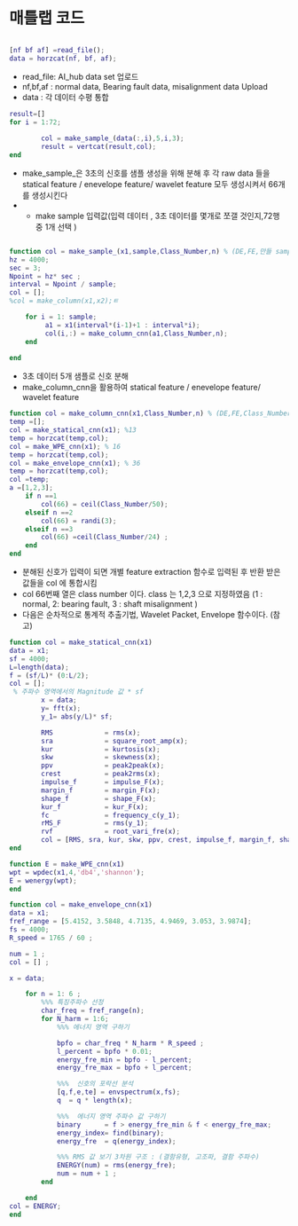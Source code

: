 # 매틀랩 코드 


```Matlab

[nf bf af] =read_file();
data = horzcat(nf, bf, af);
```

- read_file: AI_hub data set 업로드 
- nf,bf,af : normal data, Bearing fault data, misalignment data Upload
- data     : 각 데이터 수평 통합  


```Matlab
result=[]
for i = 1:72;
       
        col = make_sample_(data(:,i),5,i,3);                           
        result = vertcat(result,col);
end
```
- make_sample_은  3초의 신호를 샘플 생성을 위해 분해 후 각 raw data 들을 statical feature / enevelope  feature/ wavelet feature 모두 생성시켜서 66개를 생성시킨다 
- - make sample 입력값(입력 데이터 , 3초 데이터를 몇개로 쪼갤 것인지,72행 중 1개 선택  )

```Matlab

function col = make_sample_(x1,sample,Class_Number,n) % (DE,FE,만들 sample 수 ,Class_Number)
hz = 4000;
sec = 3;
Npoint = hz* sec ; 
interval = Npoint / sample;
col = [];
%col = make_column(x1,x2);ㅌ

    for i = 1: sample;
         a1 = x1(interval*(i-1)+1 : interval*i);
         col(i,:) = make_column_cnn(a1,Class_Number,n);
    end
    
end
```

- 3초 데이터 5개 샘플로 신호 분해 
- make_column_cnn을 활용하여 statical feature / enevelope  feature/ wavelet feature

```Matlab
function col = make_column_cnn(x1,Class_Number,n) % (DE,FE,Class_Number)
temp =[];
col = make_statical_cnn(x1); %13
temp = horzcat(temp,col);
col = make_WPE_cnn(x1); % 16
temp = horzcat(temp,col);
col = make_envelope_cnn(x1); % 36
temp = horzcat(temp,col);
col =temp;
a =[1,2,3];
    if n ==1
        col(66) = ceil(Class_Number/50);
    elseif n ==2 
        col(66) = randi(3);
    elseif n ==3 
        col(66) =ceil(Class_Number/24) ;
    end
end 
```
-  분해된 신호가 입력이 되면 개별 feature extraction 함수로 입력된 후 반환 받은 값들을 col 에 통합시킴
-  col 66번째 열은 class number 이다. class 는 1,2,3 으로 지정하였음 (1 : normal, 2: bearing fault, 3 : shaft misalignment )
-  다음은 순차적으로 통계적 추출기법, Wavelet Packet, Envelope 함수이다. (참고)



```Matlab
function col = make_statical_cnn(x1)
data = x1;
sf = 4000;
L=length(data);
f = (sf/L)* (0:L/2);
col = [];
 % 주파수 영역에서의 Magnitude 값 * sf 
        x = data;
        y= fft(x);
        y_1= abs(y/L)* sf;

        RMS             = rms(x);
        sra             = square_root_amp(x);
        kur             = kurtosis(x);
        skw             = skewness(x);
        ppv             = peak2peak(x);
        crest           = peak2rms(x);
        impulse_f       = impulse_F(x);
        margin_f        = margin_F(x);
        shape_f         = shape_F(x);
        kur_f           = kur_F(x);
        fc              = frequency_c(y_1);   
        rMS_F           = rms(y_1);
        rvf             = root_vari_fre(x);
        col = [RMS, sra, kur, skw, ppv, crest, impulse_f, margin_f, shape_f ,kur_f, fc, rMS_F, rvf]; 
end
```

```Matlab
function E = make_WPE_cnn(x1)
wpt = wpdec(x1,4,'db4','shannon');
E = wenergy(wpt); 
end 
```


```Matlab
function col = make_envelope_cnn(x1)
data = x1;
fref_range = [5.4152, 3.5848, 4.7135, 4.9469, 3.053, 3.9874];
fs = 4000;
R_speed = 1765 / 60 ;

num = 1 ;
col = [] ;

x = data;

    for n = 1: 6 ;
        %%% 특징주파수 선정 
        char_freq = fref_range(n);
        for N_harm = 1:6;
            %%% 에너지 영역 구하기

            bpfo = char_freq * N_harm * R_speed ;
            l_percent = bpfo * 0.01;
            energy_fre_min = bpfo - l_percent;
            energy_fre_max = bpfo + l_percent;

            %%%  신호의 포락선 분석 
            [q,f,e,te] = envspectrum(x,fs);
            q  = q * length(x);

            %%%  에너지 영역 주파수 값 구하기 
            binary      = f > energy_fre_min & f < energy_fre_max;
            energy_index= find(binary);
            energy_fre  = q(energy_index);

            %%% RMS 값 보기 3차원 구조 : (결함유형, 고조파, 결함 주파수) 
            ENERGY(num) = rms(energy_fre);
            num = num + 1 ;
        end 

    end
col = ENERGY;
end
```
















